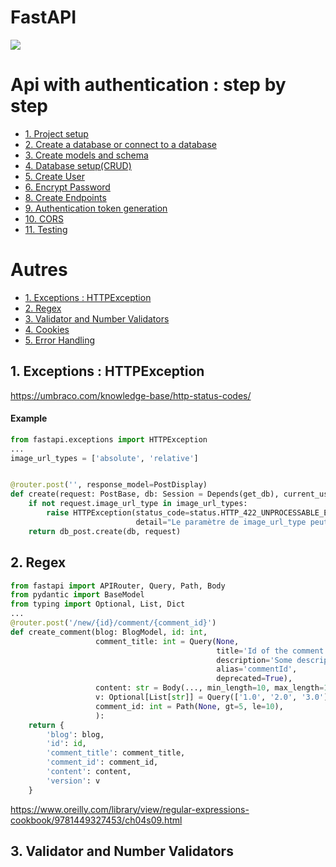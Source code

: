 # FastAPI

![](https://media.vanityfair.fr/photos/60d3788d83e5ef95d4bb6a1f/16:9/w_1280,c_limit/fasthome_jpg_5704.jpg)

# Api with authentication : step by step

* [1. Project setup](#exceptions)
* [2. Create a database or connect to a database](#exception)
* [3. Create models and schema](#exception)
* [4. Database setup(CRUD)](#exception)
* [5. Create User](#exception)
* [6. Encrypt Password](#exception)
* [8. Create Endpoints](#exception)
* [9. Authentication token generation](#exception)
* [10. CORS](#exception)
* [11. Testing](#exception)

# Autres
* [1. Exceptions : HTTPException](#exceptions)
* [2. Regex](#regex)
* [3. Validator and Number Validators](#validator)
* [4. Cookies](#Cookies)
* [5. Error Handling](#ErrorHandling)


## 1. Exceptions : HTTPException<a class="anchor" id="exception"></a>

https://umbraco.com/knowledge-base/http-status-codes/

#### Example
```python
from fastapi.exceptions import HTTPException
...
image_url_types = ['absolute', 'relative']


@router.post('', response_model=PostDisplay)
def create(request: PostBase, db: Session = Depends(get_db), current_user: UserAuth = Depends(get_current_user)):
    if not request.image_url_type in image_url_types:
        raise HTTPException(status_code=status.HTTP_422_UNPROCESSABLE_ENTITY,
                            detail="Le paramètre de image_url_type peut seulement prendre une valeur absolue('absolute') ou relative('relative'). ")
    return db_post.create(db, request)
```

## 2. Regex <a class="anchor" id="regex"></a>

```python
from fastapi import APIRouter, Query, Path, Body
from pydantic import BaseModel
from typing import Optional, List, Dict
...
@router.post('/new/{id}/comment/{comment_id}')
def create_comment(blog: BlogModel, id: int,
                   comment_title: int = Query(None,
                                              title='Id of the comment',
                                              description='Some description for comment_id',
                                              alias='commentId',
                                              deprecated=True),
                   content: str = Body(..., min_length=10, max_length=100, regex='^[a-z\s]*$'),
                   v: Optional[List[str]] = Query(['1.0', '2.0', '3.0']),
                   comment_id: int = Path(None, gt=5, le=10),
                   ):
    return {
        'blog': blog,
        'id': id,
        'comment_title': comment_title,
        'comment_id': comment_id,
        'content': content,
        'version': v
    }
```

https://www.oreilly.com/library/view/regular-expressions-cookbook/9781449327453/ch04s09.html

## 3. Validator and Number Validators<a class="anchor" id="validator"></a>
